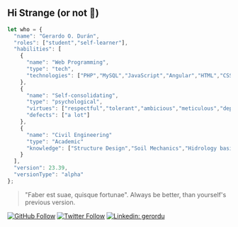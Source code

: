 ## Hi Strange (or not 🤔)

~~~js
let who = {
  "name": "Gerardo O. Durán",
  "roles": ["student","self-learner"],
  "habilities": [
    {
      "name": "Web Programming",
      "type": "tech",
      "technologies": ["PHP","MySQL","JavaScript","Angular","HTML","CSS","Git"]
    },
    {
      "name": "Self-consolidating",
      "type": "psychological",
      "virtues": ["respectful","tolerant","ambicious","meticulous","dependable"],
      "defects": ["a lot"]
    },
    {
      "name": "Civil Engineering"
      "type": "Academic"
      "knowledge": ["Structure Design","Soil Mechanics","Hidrology basics","Building process"]
    }
  ],
  "version": 23.39,
  "versionType": "alpha"
};
~~~

> "Faber est suae, quisque fortunae". Always be better, than yourself's previous version.

[![GitHub Follow](https://img.shields.io/github/followers/gerordu?color=white&logo=github&logoColor=white&style=for-the-badge&labelColor=%23171515&label=follow)](https://github.com/gerordu)
[![Twitter Follow](https://img.shields.io/twitter/follow/gerordu?color=white&labelColor=%231da1f2&logo=Twitter&logoColor=white&style=for-the-badge)](https://twitter.com/intent/follow?screen_name=gerordu&tw_p=followbutton)
[![Linkedin: gerordu](https://img.shields.io/badge/View_LinkedIn-gerordu-blue?style=for-the-badge&color=white&labelColor=blue&logo=Linkedin&logoColor=white&link=https://www.linkedin.com/in/gerordu/)](https://www.linkedin.com/in/gerordu/)

